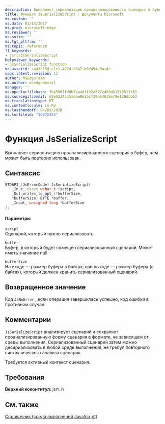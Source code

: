 ```yaml
---
description: Выполняет сериализацию проанализированного сценария в буфер, чем может быть повторно использован.
title: Функция JsSerializeScript | Документы Microsoft
ms.custom: ''
ms.date: 01/18/2017
ms.prod: microsoft-edge
ms.reviewer: ''
ms.suite: ''
ms.tgt_pltfrm: ''
ms.topic: reference
f1_keywords:
- jsrt/JsSerializeScript
helpviewer_keywords:
- JsSerializeScript function
ms.assetid: ca42c194-e1c1-407d-b542-b9d494e3ac4e
caps.latest.revision: 12
author: MSEdgeTeam
ms.author: msedgedevrel
manager: ''
ms.openlocfilehash: 1b45067fddb7ea4dff02e527e460db1270011c61
ms.sourcegitcommit: 6860234c25a8be863b7f29a54838e78e120dbb62
ms.translationtype: MT
ms.contentlocale: ru-RU
ms.lasthandoff: 04/09/2020
ms.locfileid: "10572453"
---
```

# Функция JsSerializeScript
Выполняет сериализацию проанализированного сценария в буфер, чем может быть повторно использован.  
  
## Синтаксис  
  
```cpp  
STDAPI_(JsErrorCode) JsSerializeScript(  
   _In_z_ const wchar_t *script,  
   _Out_writes_to_opt_(*bufferSize,  
   *bufferSize) BYTE *buffer,  
   _Inout_ unsigned long *bufferSize  
);  
```  
  
#### Параметры  
 `script`  
 Сценарий, который нужно сериализовать.  
  
 `buffer`  
 Буфер, в который будет помещен сериализованный сценарий. Может иметь значение null.  
  
 `bufferSize`  
 На входе — размер буфера в байтах; при выходе — размер буфера (в байтах), который должен хранить сериализованный сценарий.  
  
## Возвращенное значение  
 Код `JsNoError` , если операция завершилась успешно, код ошибки в противном случае.  
  
## Комментарии  
 `JsSerializeScript` анализирует сценарий и сохраняет проанализированную форму сценария в формате, не зависящем от среды выполнения. Сериализованный сценарий затем можно десериализовать в любой среде выполнения, не требуя повторного синтаксического анализа сценария.  
  
 Требуется активный контекст сценария.  
  
## Требования  
 **Верхний колонтитул:** jsrt. h  
  
## См. также  
 [Справочник (среда выполнения JavaScript)](../chakra-hosting/reference-javascript-runtime.md)